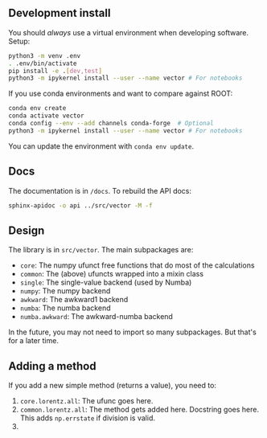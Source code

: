 
## Development install

You should *always* use a virtual environment when developing software. Setup:

```bash
python3 -m venv .env
. .env/bin/activate
pip install -e .[dev,test]
python3 -m ipykernel install --user --name vector # For notebooks
```

If you use conda environments and want to compare against ROOT:

```bash
conda env create
conda activate vector
conda config --env --add channels conda-forge  # Optional
python3 -m ipykernel install --user --name vector # For notebooks
```

You can update the environment with `conda env update`.


## Docs

The documentation is in `/docs`. To rebuild the API docs:

```bash
sphinx-apidoc -o api ../src/vector -M -f
```

## Design

The library is in `src/vector`. The main subpackages are:
* `core`: The numpy ufunct free functions that do most of the calculations
* `common`: The (above) ufuncts wrapped into a mixin class
* `single`: The single-value backend (used by Numba)
* `numpy`: The numpy backend
* `awkward`: The awkward1 backend
* `numba`: The numba backend
* `numba.awkward`: The awkward-numba backend

In the future, you may not need to import so many subpackages. But that's for a later time.

## Adding a method

If you add a new simple method (returns a value), you need to:

1. `core.lorentz.all`: The ufunc goes here.
2. `common.lorentz.all`: The method gets added here. Docstring goes here. This adds `np.errstate` if division is valid.
3.
